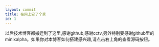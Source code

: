```yaml
---
layout: commit
title: 在网上安了个家
id: 1
---
```


以后技术博客都搬迁到了这里,感谢github,感谢cctv,另外特别要感谢github里的minixalpha。如果你对本博客如何搭建感兴趣,请点击右上角的查看源码按钮。

